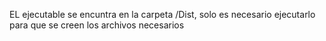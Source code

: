 EL ejecutable se encuntra en la carpeta /Dist, solo es necesario ejecutarlo para que se creen los archivos necesarios
